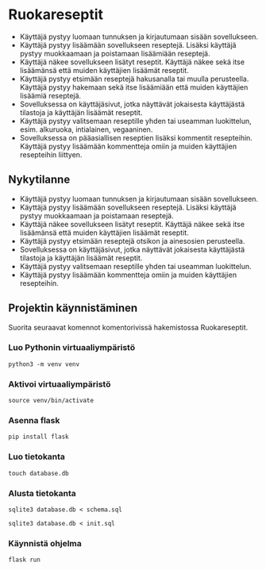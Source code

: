 # Ruokareseptit

- Käyttäjä pystyy luomaan tunnuksen ja kirjautumaan sisään sovellukseen.
- Käyttäjä pystyy lisäämään sovellukseen reseptejä. Lisäksi käyttäjä pystyy muokkaamaan ja poistamaan lisäämiään reseptejä.
- Käyttäjä näkee sovellukseen lisätyt reseptit. Käyttäjä näkee sekä itse lisäämänsä että muiden käyttäjien lisäämät reseptit.
- Käyttäjä pystyy etsimään reseptejä hakusanalla tai muulla perusteella. Käyttäjä pystyy hakemaan sekä itse lisäämiään että muiden käyttäjien lisäämiä reseptejä.
- Sovelluksessa on käyttäjäsivut, jotka näyttävät jokaisesta käyttäjästä tilastoja ja käyttäjän lisäämät reseptit.
- Käyttäjä pystyy valitsemaan reseptille yhden tai useamman luokittelun, esim. alkuruoka, intialainen, vegaaninen. 
- Sovelluksessa on pääasiallisen reseptien lisäksi kommentit resepteihin. Käyttäjä pystyy lisäämään kommentteja omiin ja muiden käyttäjien resepteihin liittyen.

## Nykytilanne
- Käyttäjä pystyy luomaan tunnuksen ja kirjautumaan sisään sovellukseen.
- Käyttäjä pystyy lisäämään sovellukseen reseptejä. Lisäksi käyttäjä pystyy muokkaamaan ja poistamaan reseptejä.
- Käyttäjä näkee sovellukseen lisätyt reseptit. Käyttäjä näkee sekä itse lisäämänsä että muiden käyttäjien lisäämät reseptit.
- Käyttäjä pystyy etsimään reseptejä otsikon ja ainesosien perusteella.
- Sovelluksessa on käyttäjäsivut, jotka näyttävät jokaisesta käyttäjästä tilastoja ja käyttäjän lisäämät reseptit.
- Käyttäjä pystyy valitsemaan reseptille yhden tai useamman luokittelun.
- Käyttäjä pystyy lisäämään kommentteja omiin ja muiden käyttäjien resepteihin.

## Projektin käynnistäminen
Suorita seuraavat komennot komentorivissä hakemistossa Ruokareseptit.
### Luo Pythonin virtuaaliympäristö
`python3 -m venv venv`
### Aktivoi virtuaaliympäristö
`source venv/bin/activate`
### Asenna flask
`pip install flask`
### Luo tietokanta
`touch database.db`
### Alusta tietokanta
`sqlite3 database.db < schema.sql`

`sqlite3 database.db < init.sql`
### Käynnistä ohjelma
`flask run`

